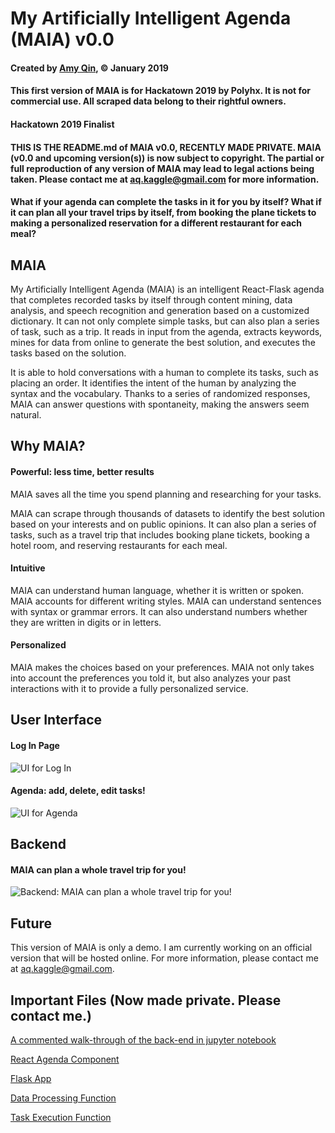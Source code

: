 # My Artificially Intelligent Agenda (MAIA) v0.0
#### Created by [Amy Qin](https://github.com/amyhxqin), © January 2019 
#### This first version of MAIA is for Hackatown 2019 by Polyhx. It is not for commercial use. All scraped data belong to their rightful owners.

#### Hackatown 2019 Finalist

#### THIS IS THE README.md of MAIA v0.0, RECENTLY MADE PRIVATE. MAIA (v0.0 and upcoming version(s)) is now subject to copyright. The partial or full reproduction of any version of MAIA may lead to legal actions being taken. Please contact me at aq.kaggle@gmail.com for more information.

#### What if your agenda can complete the tasks in it for you by itself? What if it can plan all your travel trips by itself, from booking the plane tickets to making a personalized reservation for a different restaurant for each meal?

## MAIA
My Artificially Intelligent Agenda (MAIA) is an intelligent React-Flask agenda that completes recorded tasks by itself through content mining, data analysis, and speech recognition and generation based on a customized dictionary. It can not only complete simple tasks, but can also plan a series of task, such as a trip. It reads in input from the agenda, extracts keywords, mines for data from online to generate the best solution, and executes the tasks based on the solution. 

It is able to hold conversations with a human to complete its tasks, such as placing an order. It identifies the intent of the human by analyzing the syntax and the vocabulary. Thanks to a series of randomized responses, MAIA can answer questions with spontaneity, making the answers seem natural.

## Why MAIA?

#### Powerful: less time, better results

MAIA saves all the time you spend planning and researching for your tasks.

MAIA can scrape through thousands of datasets to identify the best solution based on your interests and on public opinions. It can also plan a series of tasks, such as a travel trip that includes booking plane tickets, booking a hotel room, and reserving restaurants for each meal.

#### Intuitive

MAIA can understand human language, whether it is written or spoken. MAIA accounts for different writing styles. MAIA can understand sentences with syntax or grammar errors. It can also understand numbers whether they are written in digits or in letters.

#### Personalized

MAIA makes the choices based on your preferences. MAIA not only takes into account the preferences you told it, but also analyzes your past interactions with it to provide a fully personalized service.

## User Interface

#### Log In Page

![UI for Log In](https://raw.githubusercontent.com/amyhxqin/MAIA_For_Hackatown19/master/notebooks/ui-login.png)

#### Agenda: add, delete, edit tasks!

![UI for Agenda](https://raw.githubusercontent.com/amyhxqin/MAIA_For_Hackatown19/master/notebooks/ui-agenda.png)

## Backend

#### MAIA can plan a whole travel trip for you!

![Backend: MAIA can plan a whole travel trip for you!](https://raw.githubusercontent.com/amyhxqin/MAIA_For_Hackatown19/master/notebooks/backend-dataProcessing.png)

## Future

This version of MAIA is only a demo. I am currently working on an official version that will be hosted online. For more information, please contact me at aq.kaggle@gmail.com.

## Important Files (Now made private. Please contact me.)
[A commented walk-through of the back-end in jupyter notebook](https://github.com/amyhxqin/MAIA_For_Hackatown19/blob/master/notebooks/maia_notebook.ipynb)

[React Agenda Component](https://github.com/amyhxqin/MAIA_For_Hackatown19/blob/master/app/http/app/src/Agenda/agenda.js)

[Flask App](https://github.com/amyhxqin/MAIA_For_Hackatown19/blob/master/app/http/api/app.py)

[Data Processing Function](https://github.com/amyhxqin/MAIA_For_Hackatown19/blob/master/app/http/api/maia_process.py)

[Task Execution Function](https://github.com/amyhxqin/MAIA_For_Hackatown19/blob/master/app/http/api/maia_call.py)
